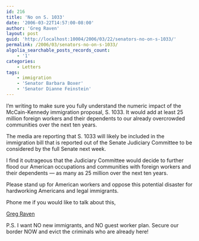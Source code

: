 ```yaml
---
id: 216
title: 'No on S. 1033'
date: '2006-03-22T14:57:00-08:00'
author: 'Greg Raven'
layout: post
guid: 'http://localhost:10004/2006/03/22/senators-no-on-s-1033/'
permalink: /2006/03/senators-no-on-s-1033/
algolia_searchable_posts_records_count:
    - '1'
categories:
    - Letters
tags:
    - immigration
    - 'Senator Barbara Boxer'
    - 'Senator Dianne Feinstein'
---
```


I’m writing to make sure you fully understand the numeric impact of the McCain-Kennedy immigration proposal, S. 1033. It would add at least 25 million foreign workers and their dependents to our already overcrowded communities over the next ten years.

The media are reporting that S. 1033 will likely be included in the immigration bill that is reported out of the Senate Judiciary Committee to be considered by the full Senate next week.

I find it outrageous that the Judiciary Committee would decide to further flood our American occupations and communities with foreign workers and their dependents — as many as 25 million over the next ten years.

Please stand up for American workers and oppose this potential disaster for hardworking Americans and legal immigrants.

Phone me if you would like to talk about this,

[Greg Raven](https://www.gregraven.org/)

P.S. I want NO new immigrants, and NO guest worker plan. Secure our border NOW and evict the criminals who are already here!
